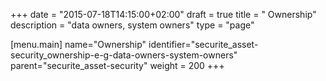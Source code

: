 +++
date = "2015-07-18T14:15:00+02:00"
draft = true
title = "   Ownership"
description = "data owners, system owners"
type = "page"

[menu.main]
name="Ownership"
identifier="securite_asset-security_ownership-e-g-data-owners-system-owners"
parent="securite_asset-security"
weight = 200
+++